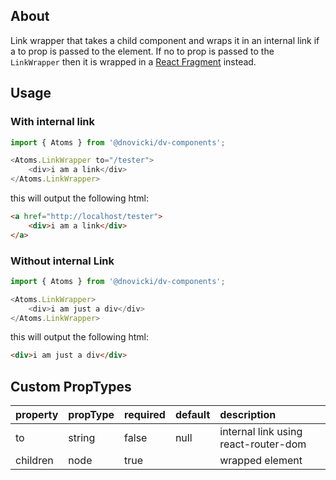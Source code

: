 ## About
Link wrapper that takes a child component and wraps it in an internal link if a to prop is passed to the element. If no to prop is passed to the `LinkWrapper` then it is wrapped in a [React Fragment](http://reactjs.org/docs/fragments.html) instead.

## Usage

### With internal link
```javascript
import { Atoms } from '@dnovicki/dv-components';

<Atoms.LinkWrapper to="/tester">
	<div>i am a link</div>
</Atoms.LinkWrapper>
```

this will output the following html:
```html
<a href="http://localhost/tester">
	<div>i am a link</div>
</a>
```

### Without internal Link
```javascript
import { Atoms } from '@dnovicki/dv-components';

<Atoms.LinkWrapper>
	<div>i am just a div</div>
</Atoms.LinkWrapper>
```

this will output the following html:
```html
<div>i am just a div</div>
```

## Custom PropTypes
| property | propType | required | default | description                          |
|:---------|:---------|:---------|:--------|:-------------------------------------|
| to       | string   | false    | null    | internal link using react-router-dom |
| children | node     | true     |         | wrapped element                      |
